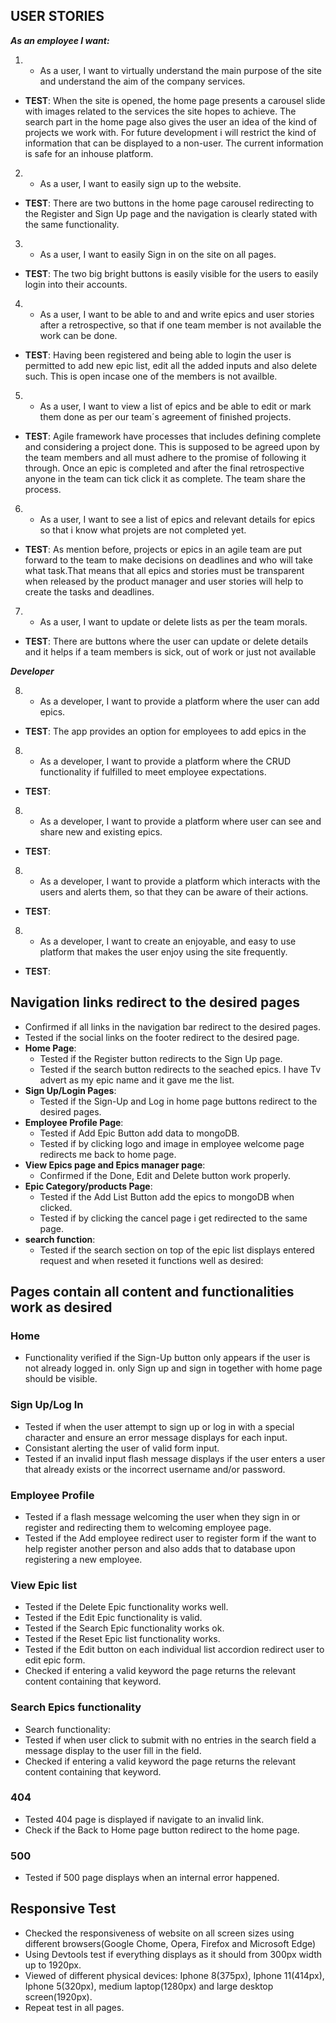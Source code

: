 ## USER STORIES

_**As an employee I want:**_

1. - As a user, I want to virtually understand the main purpose of the site and understand the aim of the company services.

- **TEST**: When the site is opened, the home page presents a carousel slide with images related to the services the site hopes to achieve. The search part in the home page also gives the user an idea of the kind of projects we work with. For future development i will restrict the kind of information that can be displayed to a non-user. The current information is safe for an inhouse platform.


2.  - As a user, I want to easily sign up to the website.

- **TEST**: There are two buttons in the home page carousel redirecting to the Register and Sign Up page and the navigation is clearly stated with the same functionality.

3. - As a user, I want to easily Sign in on the site on all pages.

- **TEST**: The two big bright buttons is easily visible for the users to easily login into their accounts.

4. - As a user, I want to be able to and and write epics and user stories after a retrospective, so that if one team member is not available the work can be done.

- **TEST**: Having been registered and being able to login the user is permitted to add new epic list, edit all the added inputs and also delete such. This is open incase one of the members is not availble. 


5. - As a user, I want to view a list of epics and be able to edit or mark them done as per our team´s agreement of finished projects.

- **TEST**: Agile framework have processes that includes defining complete and considering a project done. This is supposed to be agreed upon by the team members and all must adhere to the promise of following it through. Once an epic is completed and after the final retrospective anyone in the team can tick click it as complete. The team share the process. 

6. - As a user, I want to see a list of epics and relevant details for epics so that i know what projets are not completed yet.

- **TEST**: As mention before, projects or epics in an agile team are put forward to the team to make decisions on deadlines and who will take what task.That means that all epics and stories must be transparent when released by the product manager and user stories will help to create the tasks and deadlines.

7. - As a user, I want to update or delete lists as per the team morals.

- **TEST**: There are buttons where the user can update or delete details and it helps if a team members is sick, out of work or just not available 


_**Developer**_

8. - As a developer, I want to provide a platform where the user can add epics. 

- **TEST**: The app provides an option for employees to add epics in the 

8. - As a developer, I want to provide a platform where the CRUD functionality if fulfilled to meet employee expectations.

- **TEST**: 

8. - As a developer, I want to provide a platform where user can see and share new and existing epics.

- **TEST**: 

8. - As a developer, I want to provide a platform which interacts with the users and alerts them, so that they can be aware of their actions.

- **TEST**: 

8. - As a developer, I want to create an enjoyable, and easy to use platform that makes the user enjoy using the site frequently.

- **TEST**: 



## Navigation links redirect to the desired pages
- Confirmed if all links in the navigation bar redirect to the desired pages.
- Tested if the social links on the footer redirect to the desired page.
- **Home Page**:
    - Tested if the Register button redirects to the Sign Up page.
    - Tested if the search button redirects to the seached epics. I have Tv advert as my epic name and it gave me the list.
- **Sign Up/Login Pages**:
    - Tested if the Sign-Up and Log in home page buttons redirect to the desired pages.
- **Employee Profile Page**:
    - Tested if Add Epic Button add data to mongoDB.
    - Tested if by clicking logo and image in employee welcome page redirects me back to home page.
- **View Epics page and Epics manager page**:
    - Confirmed if the Done, Edit and Delete button work properly.
- **Epic Category/products Page**:
    - Tested if the Add List Button add the epics to mongoDB when clicked.
    - Tested if by clicking the cancel page i get redirected to the same page.
- **search function**:
    - Tested if the search section on top of the epic list displays entered request and when reseted it functions well as desired:
    
    
## Pages contain all content and functionalities work as desired
### Home
- Functionality verified if the Sign-Up button only appears if the user is not already logged in. only Sign up and sign in together with home page should be visible.
### Sign Up/Log In
- Tested if when the user attempt to sign up or log in with a special character and ensure an error message displays for each input. 
- Consistant alerting the user of valid form input. 
- Tested if an invalid input flash message displays if the user enters a user that already exists or the incorrect username and/or password.

### Employee Profile
- Tested if a flash message welcoming the user when they sign in or register and redirecting them to welcoming employee page.
- Tested if the Add employee redirect user to register form if the want to help register another person and also adds that to database upon registering a new employee.

### View Epic list
- Tested if the Delete Epic functionality works well.
- Tested if the Edit Epic functionality is valid.
- Tested if the Search Epic functionality works ok.
- Tested if the Reset Epic list functionality works.
- Tested if the Edit button on each individual list accordion redirect user to edit epic form.
- Checked if entering a valid keyword the page returns the relevant content containing that keyword.

### Search Epics functionality
- Search functionality:
- Tested if when user click to submit with no entries in the search field a message display to the user fill in the field.
- Checked if entering a valid keyword the page returns the relevant content containing that keyword.

### 404
- Tested 404 page is displayed if navigate to an invalid link.
- Check if the Back to Home page button redirect to the home page.
### 500
- Tested if 500 page displays when an internal error happened.

## Responsive Test
- Checked the responsiveness of website on all screen sizes using different browsers(Google Chome, Opera, Firefox and Microsoft Edge)
- Using Devtools test if everything displays as it should from 300px width up to 1920px.
- Viewed of different physical devices: Iphone 8(375px), Iphone 11(414px), Iphone 5(320px), medium laptop(1280px) and large desktop screen(1920px).
- Repeat test in all pages.